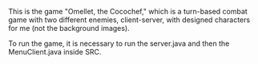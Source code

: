 
This is the game "Omellet, the Cocochef," which is a turn-based combat game with two different enemies, client-server, with designed characters for me (not the background images).

To run the game, it is necessary to run the server.java and then the MenuClient.java inside SRC.
